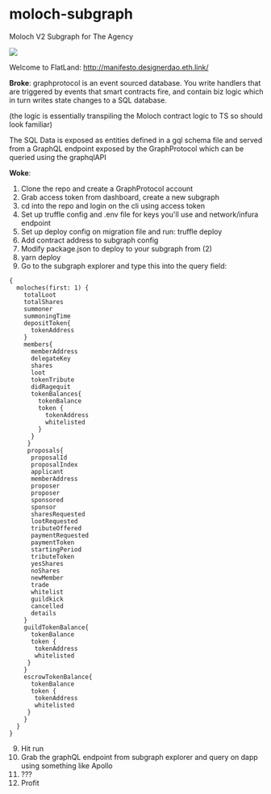 # moloch-subgraph
Moloch V2 Subgraph for The Agency


![](facesofmoloch_sr.gif)


Welcome to FlatLand:
http://manifesto.designerdao.eth.link/


**Broke**: graphprotocol is an event sourced database. You write handlers that are triggered by events that smart contracts fire, and contain biz logic which in turn writes state changes to a SQL database.

(the logic is essentially transpiling the Moloch contract logic to TS so should look familiar)

The SQL Data is exposed as entities defined in a gql schema file and served from a GraphQL endpoint exposed by the GraphProtocol which can be queried using the graphqlAPI

**Woke**: 
1) Clone the repo and create a GraphProtocol account
2) Grab access token from dashboard, create a new subgraph
3) cd into the repo and login on the cli using access token
3) Set up truffle config and .env file for keys you'll use and network/infura endpoint
4) Set up deploy config on migration file and run: truffle deploy <network>
5) Add contract address to subgraph config
6) Modify package.json to deploy to your subgraph from (2)
7) yarn deploy
8) Go to the subgraph explorer and type this into the query field:
```
{
  moloches(first: 1) {
    totalLoot
    totalShares
    summoner
    summoningTime
    depositToken{
      tokenAddress
    }
    members{
      memberAddress
      delegateKey
      shares
      loot
      tokenTribute
      didRagequit
      tokenBalances{
        tokenBalance
        token {
          tokenAddress
          whitelisted
        }
      }
     }
     proposals{
      proposalId
      proposalIndex
      applicant
      memberAddress
      proposer
      proposer
      sponsored
      sponsor
      sharesRequested
      lootRequested
      tributeOffered
      paymentRequested
      paymentToken
      startingPeriod
      tributeToken
      yesShares
      noShares
      newMember
      trade
      whitelist
      guildkick
      cancelled
      details
    }
    guildTokenBalance{
      tokenBalance
      token {
       tokenAddress
       whitelisted
     }
    }
    escrowTokenBalance{
      tokenBalance
      token {
       tokenAddress
       whitelisted
     }
    }
  }
}
```
9) Hit run
10) Grab the graphQL endpoint from subgraph explorer and query on dapp using something like Apollo
11) ???
12) Profit
